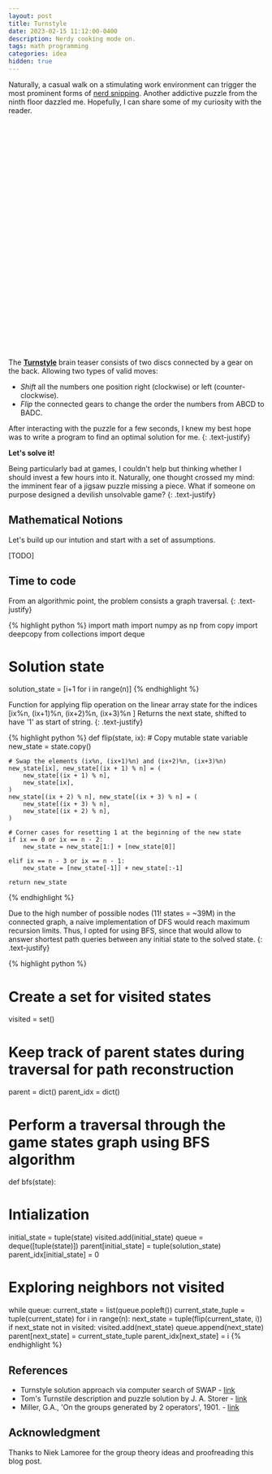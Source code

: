 ```yaml
---
layout: post
title: Turnstyle
date: 2023-02-15 11:12:00-0400
description: Nerdy cooking mode on.
tags: math programming
categories: idea
hidden: true
---
```


Naturally, a casual walk on a stimulating work environment can trigger the most prominent forms of [nerd snipping](https://xkcd.com/356/). Another addictive puzzle from the ninth floor dazzled me. Hopefully, I can share some of my curiosity with the reader.    

<center>
<div class="img_row" style="height: 450px;width: 450px">
    <img class="col three" src="{{ site.baseurl }}/assets/img/turnstyle.png" alt="" title="Turnstyle"/>
</div>
</center>

The **[Turnstyle](https://gamewright.com/product/turnstyle)** brain teaser consists of two discs connected by a gear on the back. Allowing two types of valid moves:

- *Shift*  all the numbers one position right (clockwise) or left (counter-clockwise).
- *Flip* the connected gears to change the order the numbers from ABCD to BADC.

After interacting with the puzzle for a few seconds, I knew my best hope was to write a program to find an optimal solution for me. 
{: .text-justify} 

**Let's solve it!**

Being particularly bad at games, I couldn't help but thinking whether I should invest a few hours into it. Naturally, one thought crossed my mind: the imminent fear of a jigsaw puzzle missing a piece. What if someone on purpose designed a devilish unsolvable game? 
{: .text-justify} 

## Mathematical Notions

Let's build up our intution and start with a set of assumptions.

[TODO] 




## Time to code 

From an algorithmic point, the problem consists a graph traversal. 
{: .text-justify} 

{% highlight python %}
import math
import numpy as np
from copy import deepcopy
from collections import deque

# Solution state
solution_state = [i+1 for i in range(n)]
{% endhighlight %}

Function for applying flip operation on the linear array state for the indices [ix%n, (ix+1)%n, (ix+2)%n, (ix+3)%n ] Returns the next state, shifted to have '1' as start of string.
{: .text-justify} 

{% highlight python %}
def flip(state, ix):
    # Copy mutable state variable 
    new_state = state.copy()

    # Swap the elements (ix%n, (ix+1)%n) and (ix+2)%n, (ix+3)%n)
    new_state[ix], new_state[(ix + 1) % n] = (
        new_state[(ix + 1) % n], 
        new_state[ix],
    )
    new_state[(ix + 2) % n], new_state[(ix + 3) % n] = (
        new_state[(ix + 3) % n],
        new_state[(ix + 2) % n],
    )

    # Corner cases for resetting 1 at the beginning of the new state
    if ix == 0 or ix == n - 2:
        new_state = new_state[1:] + [new_state[0]]

    elif ix == n - 3 or ix == n - 1:
        new_state = [new_state[-1]] + new_state[:-1]

    return new_state
{% endhighlight %}




Due to the high number of possible nodes (11! states = ~39M) in the connected graph, a naive implementation of DFS would reach maximum recursion limits. Thus, I opted for using BFS, since that would allow to answer shortest path queries between any initial state to the solved state.
{: .text-justify} 

{% highlight python %}
# Create a set for visited states 
visited = set()

# Keep track of parent states during traversal for path reconstruction
parent = dict()
parent_idx = dict()

# Perform a traversal through the game states graph using BFS algorithm
def bfs(state):

  # Intialization
  initial_state = tuple(state)
  visited.add(initial_state)
  queue = deque([tuple(state)]) 
  parent[initial_state] = tuple(solution_state)
  parent_idx[initial_state] = 0

  # Exploring neighbors not visited
  while queue:
    current_state = list(queue.popleft())
    current_state_tuple = tuple(current_state)
    for i in range(n):
      next_state = tuple(flip(current_state, i))
      if next_state not in visited:
        visited.add(next_state)
        queue.append(next_state)
        parent[next_state] = current_state_tuple
        parent_idx[next_state] = i
{% endhighlight %}


## References

* Turnstyle solution approach via computer search of SWAP - [link](https://www.cs.brandeis.edu/~storer/JimPuzzles/ZPAGES/zzzTurnstyle.html)
* Tom's Turnstile description and puzzle solution by J. A. Storer - [link](https://www.cs.brandeis.edu/~storer/JimPuzzles/SLIDE/TomsTurnstile/TomsTurnstile.pdf)
* Miller, G.A., 'On the groups generated by 2 operators', 1901. - [link](https://www.ams.org/journals/bull/1901-07-10/S0002-9904-1901-00826-9/S0002-9904-1901-00826-9.pdf)
## Acknowledgment
Thanks to Niek Lamoree for the group theory ideas and proofreading this blog post. 
